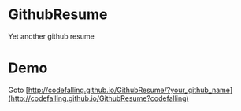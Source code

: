 # GithubResume
Yet another github resume

# Demo

Goto [http://codefalling.github.io/GithubResume/?your_github_name](http://codefalling.github.io/GithubResume?codefalling)

